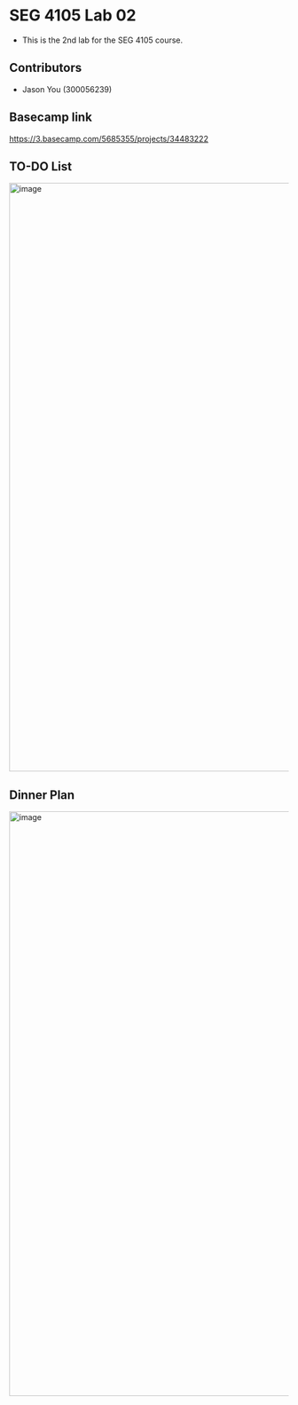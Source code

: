 # SEG 4105 Lab 02
- This is the 2nd lab for the SEG 4105 course.
## Contributors
- Jason You (300056239)


## Basecamp link
https://3.basecamp.com/5685355/projects/34483222

## TO-DO List
<img width="1061" alt="image" src="https://github.com/jyou044/seg4105_playground/assets/43392863/ec995213-515a-4d23-be3b-511436070578">

## Dinner Plan
<img width="1054" alt="image" src="https://github.com/jyou044/seg4105_playground/assets/43392863/efb97b52-e432-40c5-b05d-d03a8eac7e58">


